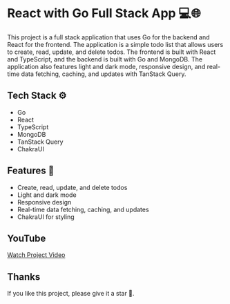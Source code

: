 # React with Go Full Stack App 💻🌐

This project is a full stack application that uses Go for the backend and React for the frontend. The application is a simple todo list that allows users to create, read, update, and delete todos. The frontend is built with React and TypeScript, and the backend is built with Go and MongoDB. The application also features light and dark mode, responsive design, and real-time data fetching, caching, and updates with TanStack Query.

## Tech Stack ⚙️

- Go
- React
- TypeScript
- MongoDB
- TanStack Query
- ChakraUI

## Features 🚀

- Create, read, update, and delete todos
- Light and dark mode
- Responsive design
- Real-time data fetching, caching, and updates
- ChakraUI for styling

## YouTube
[Watch Project Video](https://youtu.be/Un2KtJCeNTE)

## Thanks
If you like this project, please give it a star 🌟.
